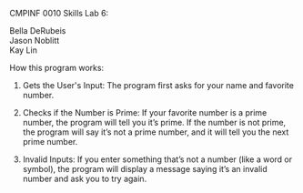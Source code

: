 CMPINF 0010 Skills Lab 6:

Bella DeRubeis<br>Jason Noblitt<br>Kay Lin

How this program works:

1. Gets the User's Input:
The program first asks for your name and favorite number.

2. Checks if the Number is Prime:
If your favorite number is a prime number, the program will tell you it’s prime.
If the number is not prime, the program will say it’s not a prime number, and it will tell you the next prime number.

3. Invalid Inputs:
If you enter something that’s not a number (like a word or symbol), the program will display a message saying it’s an invalid number and ask you to try again.


